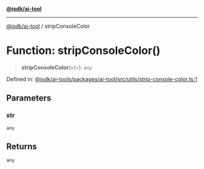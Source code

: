 [**@isdk/ai-tool**](../README.md)

***

[@isdk/ai-tool](../globals.md) / stripConsoleColor

# Function: stripConsoleColor()

> **stripConsoleColor**(`str`): `any`

Defined in: [@isdk/ai-tools/packages/ai-tool/src/utils/strip-console-color.ts:1](https://github.com/isdk/ai-tool.js/blob/4ebf370aaec9c78535cb40ffc19656d7bddcb145/src/utils/strip-console-color.ts#L1)

## Parameters

### str

`any`

## Returns

`any`
